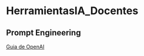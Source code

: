 # HerramientasIA_Docentes

## Prompt Engineering
[Guia de OpenAI](https://platform.openai.com/docs/guides/prompt-engineering)
